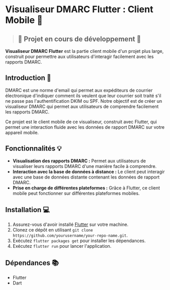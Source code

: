 # Visualiseur DMARC Flutter : Client Mobile 📱

> ## :construction: Projet en cours de développement :construction:


**Visualiseur DMARC Flutter** est la partie client mobile d'un projet plus large, construit pour permettre aux utilisateurs d'interagir facilement avec les rapports DMARC.

## Introduction 👋

DMARC est une norme d'email qui permet aux expéditeurs de courrier électronique d'indiquer comment ils veulent que leur courrier soit traité s'il ne passe pas l'authentification DKIM ou SPF. Notre objectif est de créer un visualiseur DMARC qui permet aux utilisateurs de comprendre facilement les rapports DMARC.

Ce projet est le client mobile de ce visualiseur, construit avec Flutter, qui permet une interaction fluide avec les données de rapport DMARC sur votre appareil mobile.

## Fonctionnalités 💡

- **Visualisation des rapports DMARC :** Permet aux utilisateurs de visualiser leurs rapports DMARC d'une manière facile à comprendre.
- **Interaction avec la base de données à distance :** Le client peut interagir avec une base de données distante contenant les données de rapport DMARC.
- **Prise en charge de différentes plateformes :** Grâce à Flutter, ce client mobile peut fonctionner sur différentes plateformes mobiles.

## Installation 💻

1. Assurez-vous d'avoir installé [Flutter](https://flutter.dev/docs/get-started/install) sur votre machine.
2. Clonez ce dépôt en utilisant `git clone https://github.com/yourusername/your-repo-name.git`.
3. Exécutez `flutter packages get` pour installer les dépendances.
4. Exécutez `flutter run` pour lancer l'application.

## Dépendances 📚

- Flutter
- Dart
